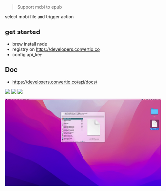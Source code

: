 > Support mobi to epub

select mobi file and trigger action

## get started

- brew install node
- registry on https://developers.convertio.co
- config api_key

## Doc
- https://developers.convertio.co/api/docs/


![](https://img.shields.io/badge/version-v0.2-green?style=for-the-badge)
[![](https://img.shields.io/badge/download-click-blue?style=for-the-badge)](https://github.com/alanhg/alfred-workflows/raw/master/convertio/ConvertIO.alfredworkflow)
[![](https://img.shields.io/badge/plist-link-important?style=for-the-badge)](https://raw.githubusercontent.com/alanhg/alfred-workflows/master/convertio/src/info.plist)



<!-- more -->

![](./screenshot.gif)
